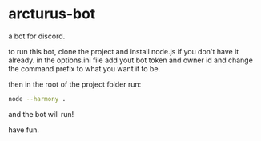 # arcturus-bot
a bot for discord.

to run this bot, clone the project and install node.js if you don't have it already. in the options.ini file add yout bot token and owner id and change the command prefix to what you want it to be.

then in the root of the project folder run:

```bash
node --harmony .
```

and the bot will run!

have fun.
